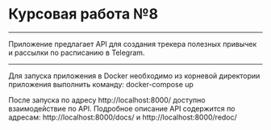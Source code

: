 # Курсовая работа №8

***
Приложение предлагает API для создания трекера полезных привычек и рассылки по расписанию в Telegram.
***

Для запуска приложения в Docker необходимо из корневой директории приложения выполнить команду:
docker-compose up

После запуска по адресу http://localhost:8000/ доступно взаимодействие по API.
Подробное описание API содержится по адресам:
http://localhost:8000/docs/ и http://localhost:8000/redoc/


